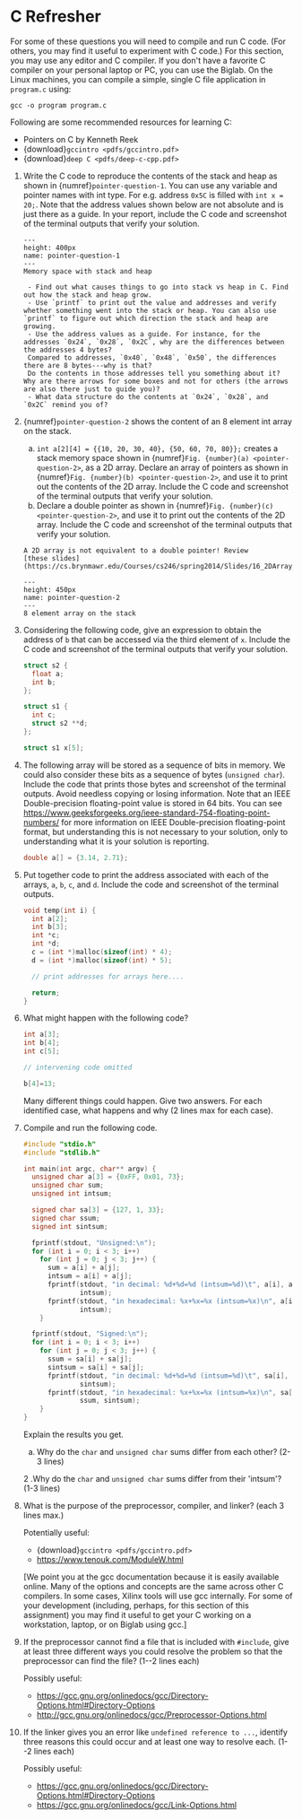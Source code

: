 # C Refresher
<style type="text/css">
    ol { list-style-type: decimal; }
    ol ol { list-style-type: lower-alpha; }
    ol ol ol { list-style-type: lower-roman; }
</style>

For some of these questions you will need to compile and run C code.
(For others, you may find it useful to experiment with C code.)
For this section, you may use any editor and C compiler.
If you don't have a favorite C compiler on your personal laptop or PC, you
can use the Biglab. On the Linux machines, you can compile a simple, single C file application in `program.c` using:
```
gcc -o program program.c
```
Following are some recommended resources for learning C:
- Pointers on C by Kenneth Reek
- {download}`gccintro <pdfs/gccintro.pdf>`
- {download}`deep C <pdfs/deep-c-cpp.pdf>`

1. Write the C code to reproduce the contents of the stack and heap
as shown in {numref}`pointer-question-1`. You can use any variable and pointer names with int type. For e.g. address `0x5C` is filled with `int x = 20;`. 
Note that the address values shown below are not absolute and is
just there as a guide. <!-- We expect location of heap and stack to be different.  -->
In your report, include the C code and screenshot of the terminal outputs
that verify your solution.
    ```{figure} images/memory_map_1_new.png
    ---
    height: 400px
    name: pointer-question-1
    ---
    Memory space with stack and heap
    ```
    ```{hint}
     - Find out what causes things to go into stack vs heap in C. Find out how the stack and heap grow.
     - Use `printf` to print out the value and addresses and verify whether something went into the stack or heap. You can also use `printf` to figure out which direction the stack and heap are growing.
     - Use the address values as a guide. For instance, for the addresses `0x24`, `0x28`, `0x2C`, why are the differences between the addresses 4 bytes? 
     Compared to addresses, `0x40`, `0x48`, `0x50`, the differences there are 8 bytes---why is that? 
     Do the contents in those addresses tell you something about it? Why are there arrows for some boxes and not for others (the arrows are also there just to guide you)?
     - What data structure do the contents at `0x24`, `0x28`, and `0x2C` remind you of?
    ```

3. {numref}`pointer-question-2` shows the content of an 8 element int array on the stack.
    1. `int a[2][4] = {{10, 20, 30, 40}, {50, 60, 70, 80}};` creates a
    stack memory space shown in <!-- Write the C code to allocate this array on the stack as shown in  -->
    {numref}`Fig. {number}(a) <pointer-question-2>`, as a 2D array. 
    Declare an array of pointers as shown in {numref}`Fig. {number}(b) <pointer-question-2>`, and use it to print out the contents of the 2D array.
    Include the C code and screenshot of the terminal outputs that verify your solution.    
    2. Declare a double pointer as shown in {numref}`Fig. {number}(c) <pointer-question-2>`, and use it to print out the contents of the 2D array.
    Include the C code and screenshot of the terminal outputs that verify your solution.
      ```{hint}
      A 2D array is not equivalent to a double pointer! Review
      [these slides](https://cs.brynmawr.edu/Courses/cs246/spring2014/Slides/16_2DArray_Pointers.pdf).
      ```
    ```{figure} images/memory_map_2.png
    ---
    height: 450px
    name: pointer-question-2
    ---
    8 element array on the stack
    ```

4. Considering the following code, give an expression to obtain
the address of `b` that can be accessed via the third
element of `x`. <!--(1 line)-->
    Include the C code and screenshot of the terminal outputs that verify your solution.
    ```C
    struct s2 {
      float a;
      int b;
    };
    
    struct s1 {
      int c;
      struct s2 **d;
    };
    
    struct s1 x[5];
    ```

5. The following array will be stored as a sequence of bits in
memory.  We could also consider these bits as a sequence
of bytes (`unsigned char`).  <!-- Show code that prints those bytes. -->   Include the code that prints those bytes 
and screenshot of the terminal outputs.
Avoid needless copying or losing information.
Note that an IEEE Double-precision floating-point value is
stored in 64 bits.  You can see
<https://www.geeksforgeeks.org/ieee-standard-754-floating-point-numbers/>
for more information on IEEE Double-precision
floating-point format, but understanding this is not
necessary to your solution, only to understanding what it is
your solution is reporting.
    ```C
    double a[] = {3.14, 2.71};
    ```

6. Put together code to print the address associated with each of the
arrays, `a`, `b`, `c`, and `d`. <!-- Include the code and the results of running it and reporting the addresses. -->
Include the code and screenshot of the terminal outputs.
    ```C
    void temp(int i) {
      int a[2];
      int b[3];
      int *c;
      int *d;
      c = (int *)malloc(sizeof(int) * 4);
      d = (int *)malloc(sizeof(int) * 5);
    
      // print addresses for arrays here....
    
      return;
    }
    ```
7. What might happen with the following code?
    ```C
    int a[3];
    int b[4];
    int c[5];

    // intervening code omitted

    b[4]=13;
    ```
    Many different things could happen.  Give two answers.  For each
    identified case, what happens and why (2 lines max for each case).


8. Compile and run the following code.
    ```C
    #include "stdio.h"
    #include "stdlib.h"
    
    int main(int argc, char** argv) {
      unsigned char a[3] = {0xFF, 0x01, 73};
      unsigned char sum;
      unsigned int intsum;
    
      signed char sa[3] = {127, 1, 33};
      signed char ssum;
      signed int sintsum;
    
      fprintf(stdout, "Unsigned:\n");
      for (int i = 0; i < 3; i++)
        for (int j = 0; j < 3; j++) {
          sum = a[i] + a[j];
          intsum = a[i] + a[j];
          fprintf(stdout, "in decimal: %d+%d=%d (intsum=%d)\t", a[i], a[j], sum,
                  intsum);
          fprintf(stdout, "in hexadecimal: %x+%x=%x (intsum=%x)\n", a[i], a[j], sum,
                  intsum);
        }
    
      fprintf(stdout, "Signed:\n");
      for (int i = 0; i < 3; i++)
        for (int j = 0; j < 3; j++) {
          ssum = sa[i] + sa[j];
          sintsum = sa[i] + sa[j];
          fprintf(stdout, "in decimal: %d+%d=%d (intsum=%d)\t", sa[i], sa[j], ssum,
                  sintsum);
          fprintf(stdout, "in hexadecimal: %x+%x=%x (intsum=%x)\n", sa[i], sa[j],
                  ssum, sintsum);
        }
    }
    ```
    Explain the results you get.  
    1. Why do the `char` and `unsigned char` sums differ
    from each other?  (2-3 lines)

    2 .Why do the `char` and `unsigned char` sums differ
    from their 'intsum'? (1-3
    lines)

9. What is the purpose of the preprocessor, compiler, and
linker? (each 3 lines max.)

    Potentially useful:

    - {download}`gccintro <pdfs/gccintro.pdf>`
    - <https://www.tenouk.com/ModuleW.html>

    [We point you at the gcc documentation because it is easily
    available online.  Many of the options and concepts are the same
    across other C compilers.  In some cases, Xilinx tools will use gcc
    internally.  For some of your development (including, perhaps, for
    this section of this assignment) you may find it useful to get
    your C working on a workstation, laptop, or on Biglab using gcc.]

10. If the preprocessor cannot find a file that is included
with `#include`, give at least three different ways you could resolve
the problem so that the preprocessor can find the file? (1--2 lines each)

    Possibly useful:

    - <https://gcc.gnu.org/onlinedocs/gcc/Directory-Options.html#Directory-Options>
    - <http://gcc.gnu.org/onlinedocs/gcc/Preprocessor-Options.html>

11. If the linker gives you an error like `undefined reference to ...`,
identify three reasons this could occur and at least one way to resolve each.
(1--2 lines each)

    Possibly useful:

    - <https://gcc.gnu.org/onlinedocs/gcc/Directory-Options.html#Directory-Options>
    - <https://gcc.gnu.org/onlinedocs/gcc/Link-Options.html>


<!-- 2. The stack grows downward and the heap grows upwards
(with GCC compiler and x86 architecture we are using in Biglab).
What happens when stack and heap memory space collide? (4-5 lines)
Your answer should include what happens when you are running your
program under an OS vs when you are running in a bare-metal system.
    ```{hint}
    Think of what guarantees you get in an OS vs guarantees you don't get in a
    bare-metal system.

     A bare-metal system will not have virtual guards on memory regions
     and typically omits checks for bounds on stacks and heaps.
    
    Later in the course when we'll use the Ultra96, we may need to
    increase our stack/heap size in the linker script
    to get the correct output in our program!
    ``` -->
